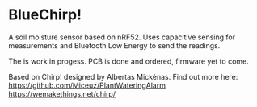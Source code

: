 BlueChirp!
==========

A soil moisture sensor based on nRF52. Uses capacitive sensing for measurements
and Bluetooth Low Energy to send the readings.

The is work in progess. PCB is done and ordered, firmware yet to come.

Based on Chirp! designed by Albertas Mickėnas. Find out more here:
https://github.com/Miceuz/PlantWateringAlarm
https://wemakethings.net/chirp/